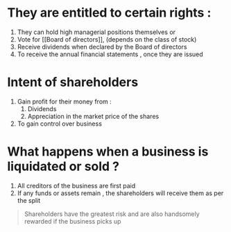 # They are entitled to certain rights :
1. They can hold high managerial positions themselves or 
2. Vote for [[Board of directors]], (depends on the class of stock)
3. Receive dividends when declared by the Board of directors
4. To receive the annual financial statements , once they are issued


# Intent of shareholders 
1. Gain profit for their money from :
	1. Dividends
	2. Appreciation in the market price of the shares
2. To gain control over business


# What happens when a business is liquidated or sold ? 
1. All creditors of the business are first paid 
2. If any funds or assets remain , the shareholders will receive them as per the split 



> Shareholders have the greatest risk and are also handsomely rewarded if the business picks up 